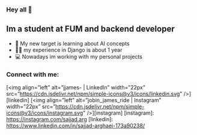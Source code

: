 ### Hey all 👋
## Im a student at FUM and backend developer
- 🎯 My new target is learning about AI concepts
- 👨‍💻 my experience in Django is about 1 year
- 💻 Nowadays im working with my personal projects

### Connect with me:
[<img align=”left” alt=”jjames- | LinkedIn” width=”22px” src=”https://cdn.jsdelivr.net/npm/simple-icons@v3/icons/linkedin.svg" />][linkedin]
[<img align=”left” alt=”jobin_james_ride | Instagram” width=”22px” src=”https://cdn.jsdelivr.net/npm/simple-icons@v3/icons/instagram.svg" />][instagram]
[instagram]: https://instagram.com/sajjad.arg
[linkedin]: https://www.linkedin.com/in/sajjad-arghaei-173a90238/
